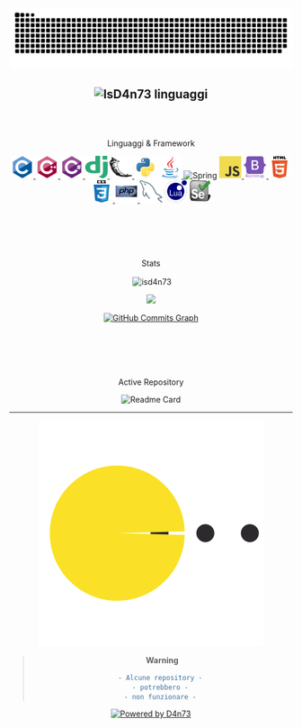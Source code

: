 <div align="center">
  
  <img  src="https://raw.githubusercontent.com/IsD4n73/IsD4n73/output/github-contribution-grid-snake-dark.svg"
        alt="snake"/>

       
  <img src="https://github-readme-stats.vercel.app/api/top-langs?username=IsD4n73&langs_count=10&show_icons=true&locale=it&layout=compact&theme=codeSTACKr" 
       alt="IsD4n73 linguaggi" height="192px"/>
---
<br><br>

<p align="center">Linguaggi & Framework</p>

  <p align="center"> 
    <a href="https://www.cprogramming.com/" target="_blank" rel="noreferrer"> <img src="https://raw.githubusercontent.com/IsD4n73/IsD4n73/2161eccc5a8cc632c3ba585f1d4c6c7a0ad6cb87/img/icon/c-original.svg" alt="c" width="40" height="40"/> </a> 
    <a href="https://www.w3schools.com/cpp/" target="_blank" rel="noreferrer"> <img src="https://raw.githubusercontent.com/IsD4n73/IsD4n73/2161eccc5a8cc632c3ba585f1d4c6c7a0ad6cb87/img/icon/cplusplus-original.svg" alt="cplusplus" width="40" height="40"/> </a> 
    <a href="https://www.w3schools.com/cs/" target="_blank" rel="noreferrer"> <img src="https://raw.githubusercontent.com/IsD4n73/IsD4n73/2161eccc5a8cc632c3ba585f1d4c6c7a0ad6cb87/img/icon/csharp-original.svg" alt="csharp" width="40" height="40"/> </a> 
    <a href="https://www.djangoproject.com/" target="_blank" rel="noreferrer"> <img src="https://raw.githubusercontent.com/IsD4n73/IsD4n73/2161eccc5a8cc632c3ba585f1d4c6c7a0ad6cb87/img/icon/68747470733a2f2f63646e2e776f726c64766563746f726c6f676f2e636f6d2f6c6f676f732f646a616e676f2e737667.svg" alt="django" width="40" height="40"/> </a> 
    <a href="https://flask.palletsprojects.com/" target="_blank" rel="noreferrer"> <img src="https://raw.githubusercontent.com/IsD4n73/IsD4n73/2161eccc5a8cc632c3ba585f1d4c6c7a0ad6cb87/img/icon/68747470733a2f2f7777772e766563746f726c6f676f2e7a6f6e652f6c6f676f732f706f636f6f5f666c61736b2f706f636f6f5f666c61736b2d69636f6e2e737667.svg" alt="flask" width="40" height="40"/> </a> 
    <a href="https://www.python.org" target="_blank" rel="noreferrer"> <img src="https://raw.githubusercontent.com/IsD4n73/IsD4n73/2161eccc5a8cc632c3ba585f1d4c6c7a0ad6cb87/img/icon/python-original.svg" alt="python" width="40" height="40"/></a> 
    <a href="https://www.java.com" target="_blank" rel="noreferrer"> <img src="https://raw.githubusercontent.com/IsD4n73/IsD4n73/2161eccc5a8cc632c3ba585f1d4c6c7a0ad6cb87/img/icon/java-original.svg" alt="java" width="40" height="40"/> </a> 
    <a><img src="https://www.svgrepo.com/show/354380/spring-icon.svg" alt="Spring" width="40" height="40"/> </a> 
    <a href="https://developer.mozilla.org/en-US/docs/Web/JavaScript" target="_blank" rel="noreferrer"> <img src="https://raw.githubusercontent.com/IsD4n73/IsD4n73/2161eccc5a8cc632c3ba585f1d4c6c7a0ad6cb87/img/icon/javascript-original.svg" alt="javascript" width="40" height="40"/> </a>
    <a href="https://getbootstrap.com" target="_blank" rel="noreferrer"> <img src="https://raw.githubusercontent.com/IsD4n73/IsD4n73/2161eccc5a8cc632c3ba585f1d4c6c7a0ad6cb87/img/icon/bootstrap-plain-wordmark.svg" alt="bootstrap" width="40" height="40"/> </a>
    <a href="https://www.w3.org/html/" target="_blank" rel="noreferrer"> <img src="https://raw.githubusercontent.com/IsD4n73/IsD4n73/2161eccc5a8cc632c3ba585f1d4c6c7a0ad6cb87/img/icon/html5-original-wordmark.svg" alt="html5" width="40" height="40"/> </a> 
    <a href="https://www.w3schools.com/css/" target="_blank" rel="noreferrer"> <img src="https://raw.githubusercontent.com/IsD4n73/IsD4n73/2161eccc5a8cc632c3ba585f1d4c6c7a0ad6cb87/img/icon/css3-original-wordmark.svg" alt="css3" width="40" height="40"/> </a> 
    <a href="https://www.php.net" target="_blank" rel="noreferrer"> <img src="https://raw.githubusercontent.com/IsD4n73/IsD4n73/2161eccc5a8cc632c3ba585f1d4c6c7a0ad6cb87/img/icon/php-original.svg" alt="php" width="40" height="40"/> </a> 
    <a> <img src="https://github.com/IsD4n73/IsD4n73/blob/main/img/icon/mysql.png?raw=true" alt="MySQL" width="40" height="40"/> </a>
    <a> <img src="https://raw.githubusercontent.com/IsD4n73/IsD4n73/main/img/icon/Lua-Logo.svg.png" alt="LUA" width="40" height="40"/>
    <a> <img src="https://raw.githubusercontent.com/IsD4n73/IsD4n73/main/img/icon/selenium-logo-DB9103D7CF-seeklogo.com.png" alt="Selenium" width="40" height="40"/> </a>

</p>


<br><br>
---

<p align="center">Stats</p>

<p>&nbsp;<img align="center" src="https://github-readme-stats.vercel.app/api?username=isd4n73&show_icons=true&locale=it&theme=dark" alt="isd4n73" /></p>

<a href="http://www.github.com/IsD4n73"><img src="https://github-readme-streak-stats.herokuapp.com/?user=IsD4n73&stroke=ffffff&background=1c1917&ring=0891b2&fire=0891b2&currStreakNum=ffffff&currStreakLabel=0891b2&sideNums=ffffff&sideLabels=ffffff&dates=ffffff&hide_border=true" /></a>

<a href="http://www.github.com/IsD4n73"><img src="https://activity-graph.herokuapp.com/graph?username=IsD4n73&bg_color=1c1917&color=ffffff&line=0891b2&point=ffffff&area_color=1c1917&area=true&hide_border=true&custom_title=GitHub%20Commits%20Graph" alt="GitHub Commits Graph" /></a>

<br><br>
---

<p align="center">Active Repository</p>

![Readme Card](https://github-readme-stats.vercel.app/api/pin/?username=isd4n73&theme=github_dark&repo=instaDownloader)

---

<img  src="https://raw.githubusercontent.com/IsD4n73/IsD4n73/bca2c4e7d273465d63113819a815d9ac91124b71/img/pacman.svg"
        alt="pacman" />

> **Warning**
>```diff
> - Alcune repository - 
> - potrebbero - 
> - non funzionare - 
>```

[![Powered by D4n73](https://readme-typing-svg.demolab.com/?lines=Powered+by+D4n73&center=true&color=ff0000)](https://git.io/typing-svg)


</div>

